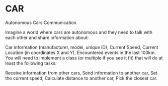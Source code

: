 # CAR
Autonomous Cars Communication

Imagine a world where cars are autonomous and they need to talk with each other and share information about:

Car information (manufacturer, model, unique ID),
Current Speed,
Current Location (in coordinates X and Y),
Encountered events in the last 100km.
You will need to implement a class (or multiple if you see it fit) that will do at least the following tasks:

Receive information from other cars,
Send information to another car,
Set the current speed,
Calculate distance to another car,
Pick the closest car.
